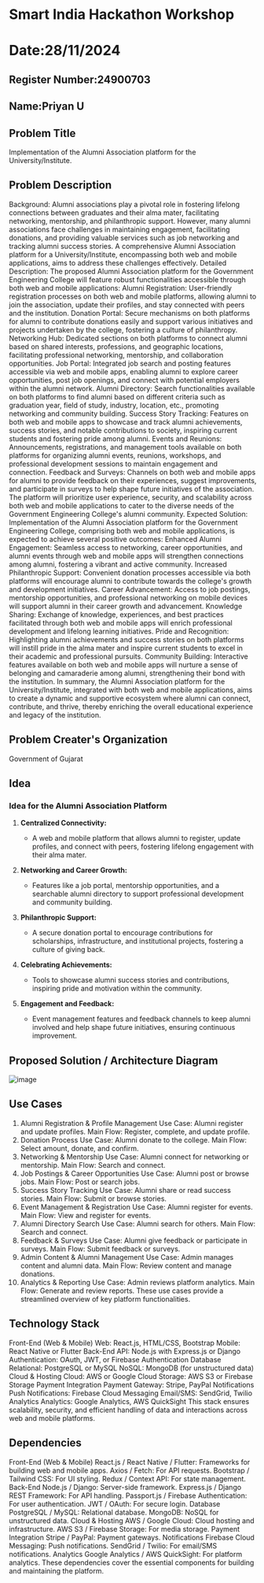 # Smart India Hackathon Workshop
# Date:28/11/2024
## Register Number:24900703
## Name:Priyan U
## Problem Title
Implementation of the Alumni Association platform for the University/Institute.
## Problem Description
Background: Alumni associations play a pivotal role in fostering lifelong connections between graduates and their alma mater, facilitating networking, mentorship, and philanthropic support. However, many alumni associations face challenges in maintaining engagement, facilitating donations, and providing valuable services such as job networking and tracking alumni success stories. A comprehensive Alumni Association platform for a University/Institute, encompassing both web and mobile applications, aims to address these challenges effectively. Detailed Description: The proposed Alumni Association platform for the Government Engineering College will feature robust functionalities accessible through both web and mobile applications: Alumni Registration: User-friendly registration processes on both web and mobile platforms, allowing alumni to join the association, update their profiles, and stay connected with peers and the institution. Donation Portal: Secure mechanisms on both platforms for alumni to contribute donations easily and support various initiatives and projects undertaken by the college, fostering a culture of philanthropy. Networking Hub: Dedicated sections on both platforms to connect alumni based on shared interests, professions, and geographic locations, facilitating professional networking, mentorship, and collaboration opportunities. Job Portal: Integrated job search and posting features accessible via web and mobile apps, enabling alumni to explore career opportunities, post job openings, and connect with potential employers within the alumni network. Alumni Directory: Search functionalities available on both platforms to find alumni based on different criteria such as graduation year, field of study, industry, location, etc., promoting networking and community building. Success Story Tracking: Features on both web and mobile apps to showcase and track alumni achievements, success stories, and notable contributions to society, inspiring current students and fostering pride among alumni. Events and Reunions: Announcements, registrations, and management tools available on both platforms for organizing alumni events, reunions, workshops, and professional development sessions to maintain engagement and connection. Feedback and Surveys: Channels on both web and mobile apps for alumni to provide feedback on their experiences, suggest improvements, and participate in surveys to help shape future initiatives of the association. The platform will prioritize user experience, security, and scalability across both web and mobile applications to cater to the diverse needs of the Government Engineering College's alumni community. Expected Solution: Implementation of the Alumni Association platform for the Government Engineering College, comprising both web and mobile applications, is expected to achieve several positive outcomes: Enhanced Alumni Engagement: Seamless access to networking, career opportunities, and alumni events through web and mobile apps will strengthen connections among alumni, fostering a vibrant and active community. Increased Philanthropic Support: Convenient donation processes accessible via both platforms will encourage alumni to contribute towards the college's growth and development initiatives. Career Advancement: Access to job postings, mentorship opportunities, and professional networking on mobile devices will support alumni in their career growth and advancement. Knowledge Sharing: Exchange of knowledge, experiences, and best practices facilitated through both web and mobile apps will enrich professional development and lifelong learning initiatives. Pride and Recognition: Highlighting alumni achievements and success stories on both platforms will instill pride in the alma mater and inspire current students to excel in their academic and professional pursuits. Community Building: Interactive features available on both web and mobile apps will nurture a sense of belonging and camaraderie among alumni, strengthening their bond with the institution. In summary, the Alumni Association platform for the University/Institute, integrated with both web and mobile applications, aims to create a dynamic and supportive ecosystem where alumni can connect, contribute, and thrive, thereby enriching the overall educational experience and legacy of the institution.
## Problem Creater's Organization
Government of Gujarat

## Idea

### Idea for the Alumni Association Platform  

1. **Centralized Connectivity:**  
   - A web and mobile platform that allows alumni to register, update profiles, and connect with peers, fostering lifelong engagement with their alma mater.

2. **Networking and Career Growth:**  
   - Features like a job portal, mentorship opportunities, and a searchable alumni directory to support professional development and community building.

3. **Philanthropic Support:**  
   - A secure donation portal to encourage contributions for scholarships, infrastructure, and institutional projects, fostering a culture of giving back.

4. **Celebrating Achievements:**  
   - Tools to showcase alumni success stories and contributions, inspiring pride and motivation within the community.

5. **Engagement and Feedback:**  
   - Event management features and feedback channels to keep alumni involved and help shape future initiatives, ensuring continuous improvement.  
## Proposed Solution / Architecture Diagram

![image](https://github.com/user-attachments/assets/375c33e7-be81-41bd-8b6e-f750423627ab)


## Use Cases
1. Alumni Registration & Profile Management
Use Case: Alumni register and update profiles.
Main Flow: Register, complete, and update profile.
2. Donation Process
Use Case: Alumni donate to the college.
Main Flow: Select amount, donate, and confirm.
3. Networking & Mentorship
Use Case: Alumni connect for networking or mentorship.
Main Flow: Search and connect.
4. Job Postings & Career Opportunities
Use Case: Alumni post or browse jobs.
Main Flow: Post or search jobs.
5. Success Story Tracking
Use Case: Alumni share or read success stories.
Main Flow: Submit or browse stories.
6. Event Management & Registration
Use Case: Alumni register for events.
Main Flow: View and register for events.
7. Alumni Directory Search
Use Case: Alumni search for others.
Main Flow: Search and connect.
8. Feedback & Surveys
Use Case: Alumni give feedback or participate in surveys.
Main Flow: Submit feedback or surveys.
9. Admin Content & Alumni Management
Use Case: Admin manages content and alumni data.
Main Flow: Review content and manage donations.
10. Analytics & Reporting
Use Case: Admin reviews platform analytics.
Main Flow: Generate and review reports.
These use cases provide a streamlined overview of key platform functionalities.


## Technology Stack
Front-End (Web & Mobile)
Web: React.js, HTML/CSS, Bootstrap
Mobile: React Native or Flutter
Back-End
API: Node.js with Express.js or Django
Authentication: OAuth, JWT, or Firebase Authentication
Database
Relational: PostgreSQL or MySQL
NoSQL: MongoDB (for unstructured data)
Cloud & Hosting
Cloud: AWS or Google Cloud
Storage: AWS S3 or Firebase Storage
Payment Integration
Payment Gateway: Stripe, PayPal
Notifications
Push Notifications: Firebase Cloud Messaging
Email/SMS: SendGrid, Twilio
Analytics
Analytics: Google Analytics, AWS QuickSight
This stack ensures scalability, security, and efficient handling of data and interactions across web and mobile platforms.


## Dependencies
Front-End (Web & Mobile)
React.js / React Native / Flutter: Frameworks for building web and mobile apps.
Axios / Fetch: For API requests.
Bootstrap / Tailwind CSS: For UI styling.
Redux / Context API: For state management.
Back-End
Node.js / Django: Server-side framework.
Express.js / Django REST Framework: For API handling.
Passport.js / Firebase Authentication: For user authentication.
JWT / OAuth: For secure login.
Database
PostgreSQL / MySQL: Relational database.
MongoDB: NoSQL for unstructured data.
Cloud & Hosting
AWS / Google Cloud: Cloud hosting and infrastructure.
AWS S3 / Firebase Storage: For media storage.
Payment Integration
Stripe / PayPal: Payment gateways.
Notifications
Firebase Cloud Messaging: Push notifications.
SendGrid / Twilio: For email/SMS notifications.
Analytics
Google Analytics / AWS QuickSight: For platform analytics.
These dependencies cover the essential components for building and maintaining the platform.








